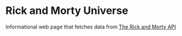 # Rick and Morty Universe
Informational web page that fetches data from [The Rick and Morty API](https://rickandmortyapi.com/)
